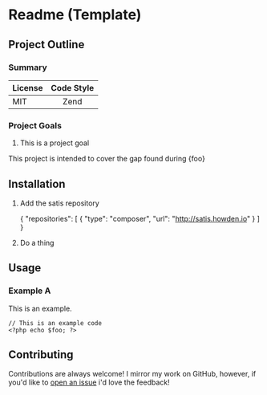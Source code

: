 # Readme (Template)

## Project Outline
### Summary
| License    | Code Style |
|------------|:----------:|
| MIT        | Zend       |

### Project Goals
1. This is a project goal

This project is intended to cover the gap found during {foo}

## Installation 
1. Add the satis repository


    {
       "repositories": [
           {
               "type": "composer",
               "url": "http://satis.howden.io"
           }
       ]
    }

2. Do a thing

## Usage
### Example A
This is an example.

    // This is an example code
    <?php echo $foo; ?>

## Contributing
Contributions are always welcome! I mirror my work on GitHub, however, if you'd like to [open an issue](http://link.com)
i'd love the feedback!